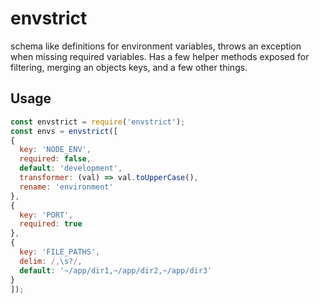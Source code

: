 # envstrict
schema like definitions for environment variables, throws an exception when missing required variables.  Has a few helper methods exposed for filtering, merging an objects keys, and a few other things.

## Usage
```js
const envstrict = require('envstrict');
const envs = envstrict([
{
  key: 'NODE_ENV',
  required: false,
  default: 'development',
  transformer: (val) => val.toUpperCase(),
  rename: 'environment'
},
{
  key: 'PORT',
  required: true
},
{
  key: 'FILE_PATHS',
  delim: /,\s?/,
  default: '~/app/dir1,~/app/dir2,~/app/dir3'
}
]);
```
